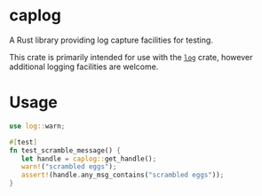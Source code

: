 # caplog
A Rust library providing log capture facilities for testing.

This crate is primarily intended for use with the
[`log`](https://crates.io/crates/log) crate, however additional logging
facilities are welcome.

# Usage

```rust
use log::warn;

#[test]
fn test_scramble_message() {
   let handle = caplog::get_handle();
   warn!("scrambled eggs");
   assert!(handle.any_msg_contains("scrambled eggs"));
}
```

